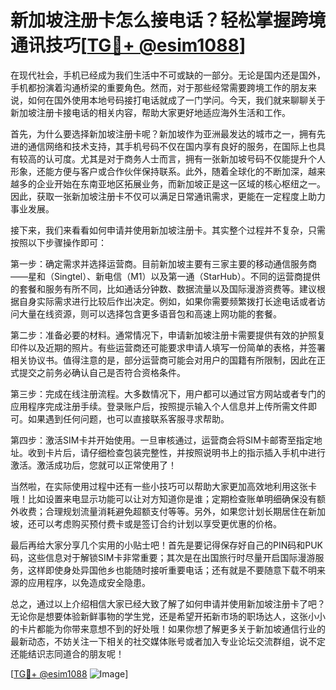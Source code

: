 # 新加坡注册卡怎么接电话？轻松掌握跨境通讯技巧[[TG💪+ @esim1088](https://t.me/s/esim1088)]

在现代社会，手机已经成为我们生活中不可或缺的一部分。无论是国内还是国外，手机都扮演着沟通桥梁的重要角色。然而，对于那些经常需要跨境工作的朋友来说，如何在国外使用本地号码接打电话就成了一门学问。今天，我们就来聊聊关于新加坡注册卡接电话的相关内容，帮助大家更好地适应海外生活和工作。

首先，为什么要选择新加坡注册卡呢？新加坡作为亚洲最发达的城市之一，拥有先进的通信网络和技术支持，其手机号码不仅在国内享有良好的服务，在国际上也具有较高的认可度。尤其是对于商务人士而言，拥有一张新加坡号码不仅能提升个人形象，还能方便与客户或合作伙伴保持联系。此外，随着全球化的不断加深，越来越多的企业开始在东南亚地区拓展业务，而新加坡正是这一区域的核心枢纽之一。因此，获取一张新加坡注册卡不仅可以满足日常通讯需求，更能在一定程度上助力事业发展。

接下来，我们来看看如何申请并使用新加坡注册卡。其实整个过程并不复杂，只需按照以下步骤操作即可：

第一步：确定需求并选择运营商。目前新加坡主要有三家主要的移动通信服务商——星和（Singtel）、新电信（M1）以及第一通（StarHub）。不同的运营商提供的套餐和服务有所不同，比如通话分钟数、数据流量以及国际漫游资费等。建议根据自身实际需求进行比较后作出决定。例如，如果你需要频繁拨打长途电话或者访问大量在线资源，则可以选择包含更多语音包和高速上网功能的套餐。

第二步：准备必要的材料。通常情况下，申请新加坡注册卡需要提供有效的护照复印件以及近期的照片。有些运营商还可能要求申请人填写一份简单的表格，并签署相关协议书。值得注意的是，部分运营商可能会对用户的国籍有所限制，因此在正式提交之前务必确认自己是否符合资格条件。

第三步：完成在线注册流程。大多数情况下，用户都可以通过官方网站或者专门的应用程序完成注册手续。登录账户后，按照提示输入个人信息并上传所需文件即可。如果遇到任何问题，也可以直接联系客服寻求帮助。

第四步：激活SIM卡并开始使用。一旦审核通过，运营商会将SIM卡邮寄至指定地址。收到卡片后，请仔细检查包装完整性，并按照说明书上的指示插入手机中进行激活。激活成功后，您就可以正常使用了！

当然啦，在实际使用过程中还有一些小技巧可以帮助大家更加高效地利用这张卡哦！比如设置来电显示功能可以让对方知道你是谁；定期检查账单明细确保没有额外收费；合理规划流量消耗避免超额支付等等。另外，如果您计划长期居住在新加坡，还可以考虑购买预付费卡或是签订合约计划以享受更优惠的价格。

最后再给大家分享几个实用的小贴士吧！首先是要记得保存好自己的PIN码和PUK码，这些信息对于解锁SIM卡非常重要；其次是在出国旅行时尽量开启国际漫游服务，这样即使身处异国他乡也能随时接听重要电话；还有就是不要随意下载不明来源的应用程序，以免造成安全隐患。

总之，通过以上介绍相信大家已经大致了解了如何申请并使用新加坡注册卡了吧？无论你是想要体验新鲜事物的学生党，还是希望开拓新市场的职场达人，这张小小的卡片都能为你带来意想不到的好处哦！如果你想了解更多关于新加坡通信行业的最新动态，不妨关注一下相关的社交媒体账号或者加入专业论坛交流群组，说不定还能结识志同道合的朋友呢！

[[TG💪+ @esim1088](https://t.me/s/esim1088) ![Image](https://i.postimg.cc/4NQfJmqS/Snipaste-2025-05-13-00-14-12.png)]